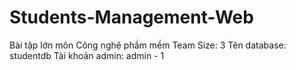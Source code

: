 # Students-Management-Web
Bài tập lớn môn Công nghệ phầm mềm
Team Size: 3
Tên database: studentdb
Tài khoản admin: admin - 1
